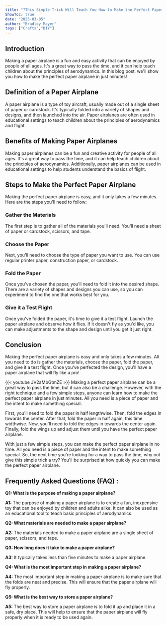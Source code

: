 ```yaml
---
title: "?This Simple Trick Will Teach You How to Make the Perfect Paper Airplane in Just Minutes!"
ShowToc: true 
date: "2023-03-05"
author: "Bradley Mayer" 
tags: ["Crafts","DIY"]
---
```

## Introduction

Making a paper airplane is a fun and easy activity that can be enjoyed by people of all ages. It's a great way to pass the time, and it can help teach children about the principles of aerodynamics. In this blog post, we'll show you how to make the perfect paper airplane in just minutes!

## Definition of a Paper Airplane

A paper airplane is a type of toy aircraft, usually made out of a single sheet of paper or cardstock. It's typically folded into a variety of shapes and designs, and then launched into the air. Paper airplanes are often used in educational settings to teach children about the principles of aerodynamics and flight.

## Benefits of Making Paper Airplanes

Making paper airplanes can be a fun and creative activity for people of all ages. It's a great way to pass the time, and it can help teach children about the principles of aerodynamics. Additionally, paper airplanes can be used in educational settings to help students understand the basics of flight.

## Steps to Make the Perfect Paper Airplane

Making the perfect paper airplane is easy, and it only takes a few minutes. Here are the steps you'll need to follow:

### Gather the Materials

The first step is to gather all of the materials you'll need. You'll need a sheet of paper or cardstock, scissors, and tape.

### Choose the Paper

Next, you'll need to choose the type of paper you want to use. You can use regular printer paper, construction paper, or cardstock.

### Fold the Paper

Once you've chosen the paper, you'll need to fold it into the desired shape. There are a variety of shapes and designs you can use, so you can experiment to find the one that works best for you.

### Give it a Test Flight

Once you've folded the paper, it's time to give it a test flight. Launch the paper airplane and observe how it flies. If it doesn't fly as you'd like, you can make adjustments to the shape and design until you get it just right.

## Conclusion

Making the perfect paper airplane is easy and only takes a few minutes. All you need to do is gather the materials, choose the paper, fold the paper, and give it a test flight. Once you've perfected the design, you'll have a paper airplane that will fly like a pro!

{{< youtube JV2aMbGtmZE >}} 
Making a perfect paper airplane can be a great way to pass the time, but it can also be a challenge. However, with the right technique and a few simple steps, anyone can learn how to make the perfect paper airplane in just minutes. All you need is a piece of paper and the intent to make something special.

First, you'll need to fold the paper in half lengthwise. Then, fold the edges in towards the center. After that, fold the paper in half again, this time widthwise. Now, you'll need to fold the edges in towards the center again. Finally, fold the wings up and adjust them until you have the perfect paper airplane.

With just a few simple steps, you can make the perfect paper airplane in no time. All you need is a piece of paper and the intent to make something special. So, the next time you're looking for a way to pass the time, why not give this simple trick a try? You'll be surprised at how quickly you can make the perfect paper airplane.

## Frequently Asked Questions (FAQ) :
**Q1: What is the purpose of making a paper airplane?**

**A1:** The purpose of making a paper airplane is to create a fun, inexpensive toy that can be enjoyed by children and adults alike. It can also be used as an educational tool to teach basic principles of aerodynamics. 

**Q2: What materials are needed to make a paper airplane?**

**A2:** The materials needed to make a paper airplane are a single sheet of paper, scissors, and tape. 

**Q3: How long does it take to make a paper airplane?**

**A3:** It typically takes less than five minutes to make a paper airplane. 

**Q4: What is the most important step in making a paper airplane?**

**A4:** The most important step in making a paper airplane is to make sure that the folds are neat and precise. This will ensure that the paper airplane will fly properly. 

**Q5: What is the best way to store a paper airplane?**

**A5:** The best way to store a paper airplane is to fold it up and place it in a safe, dry place. This will help to ensure that the paper airplane will fly properly when it is ready to be used again.





